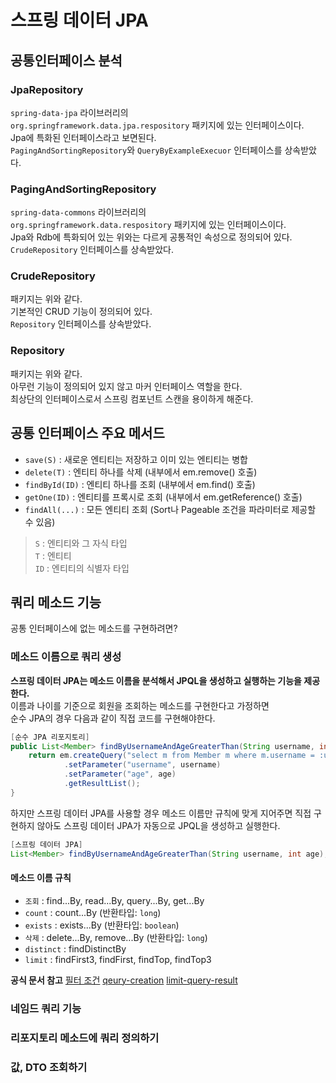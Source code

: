 # 스프링 데이터 JPA


## 공통인터페이스 분석


### JpaRepository
`spring-data-jpa` 라이브러리의  
`org.springframework.data.jpa.respository` 패키지에 있는 인터페이스이다.  
Jpa에 특화된 인터페이스라고 보면된다.  
`PagingAndSortingRepository`와 `QueryByExampleExecuor` 인터페이스를 상속받았다.  


### PagingAndSortingRepository
`spring-data-commons` 라이브러리의  
`org.springframework.data.respository` 패키지에 있는 인터페이스이다.  
Jpa와 Rdb에 특화되어 있는 위와는 다르게 공통적인 속성으로 정의되어 있다.  
`CrudeRepository` 인터페이스를 상속받았다.  

### CrudeRepository
패키지는 위와 같다.  
기본적인 CRUD 기능이 정의되어 있다.  
`Repository` 인터페이스를 상속받았다.  

### Repository
패키지는 위와 같다.  
아무런 기능이 정의되어 있지 않고 마커 인터페이스 역할을 한다.  
최상단의 인터페이스로서 스프링 컴포넌트 스캔을 용이하게 해준다.  

## 공통 인터페이스 주요 메서드
* `save(S)` : 새로운 엔티티는 저장하고 이미 있는 엔티티는 병합
* `delete(T)` : 엔티티 하나를 삭제 (내부에서 em.remove() 호출)
* `findById(ID)` : 엔티티 하나를 조회 (내부에서 em.find() 호출)
* `getOne(ID)` : 엔티티를 프록시로 조회 (내부에서 em.getReference() 호출)
* `findAll(...)` : 모든 엔티티 조회 (Sort나 Pageable 조건을 파라미터로 제공할 수 있음)  

> `S` : 엔티티와 그 자식 타입  
`T` : 엔티티  
`ID` : 엔티티의 식별자 타입  


## 쿼리 메소드 기능
공통 인터페이스에 없는 메소드를 구현하려면?  

### 메소드 이름으로 쿼리 생성
**스프링 데이터 JPA는 메소드 이름을 분석해서 JPQL을 생성하고 실행하는 기능을 제공한다.**  
이름과 나이를 기준으로 회원을 조회하는 메소드를 구현한다고 가정하면  
순수 JPA의 경우 다음과 같이 직접 코드를 구현해야한다.  
```java
[순수 JPA 리포지토리]
public List<Member> findByUsernameAndAgeGreaterThan(String username, int age) {
    return em.createQuery("select m from Member m where m.username = :username and m.age > :age", Member.class)
            .setParameter("username", username)
            .setParameter("age", age)
            .getResultList();
}
```  
하지만 스프링 데이터 JPA를 사용할 경우 메소드 이름만 규칙에 맞게 지어주면 직접 구현하지 않아도 스프링 데이터 JPA가 자동으로 JPQL을 생성하고 실행한다.  
```java
[스프링 데이터 JPA]
List<Member> findByUsernameAndAgeGreaterThan(String username, int age);
```
#### 메소드 이름 규칙  
* `조회` : find...By, read...By, query...By, get...By
* `count` : count...By (반환타입: `long`)
* `exists` : exists...By (반환타입: `boolean`)
* `삭제` : delete...By, remove...By (반환타입: `long`)
* `distinct` : findDistinctBy
* `limit` : findFirst3, findFirst, findTop, findTop3  

**공식 문서 참고**
[필터 조건](https://docs.spring.io/spring-data/jpa/docs/current/reference/html/#jpa.query-methods.query-creation)
[qeury-creation](https://docs.spring.io/spring-data/jpa/docs/current/reference/html/#repositories.query-methods.query-creation)
[limit-query-result](https://docs.spring.io/spring-data/jpa/docs/current/reference/html/#repositories.limit-query-result)

### 네임드 쿼리 기능
### 리포지토리 메소드에 쿼리 정의하기
### 값, DTO 조회하기








